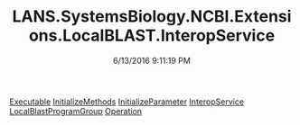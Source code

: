 ﻿---
title: LANS.SystemsBiology.NCBI.Extensions.LocalBLAST.InteropService
date: 6/13/2016 9:11:19 PM
---

[Executable](T-LANS.SystemsBiology.NCBI.Extensions.LocalBLAST.InteropService.Executable.html)
[InitializeMethods](T-LANS.SystemsBiology.NCBI.Extensions.LocalBLAST.InteropService.InitializeMethods.html)
[InitializeParameter](T-LANS.SystemsBiology.NCBI.Extensions.LocalBLAST.InteropService.InitializeParameter.html)
[InteropService](T-LANS.SystemsBiology.NCBI.Extensions.LocalBLAST.InteropService.InteropService.html)
[LocalBlastProgramGroup](T-LANS.SystemsBiology.NCBI.Extensions.LocalBLAST.InteropService.LocalBlastProgramGroup.html)
[Operation](T-LANS.SystemsBiology.NCBI.Extensions.LocalBLAST.InteropService.Operation.html)
